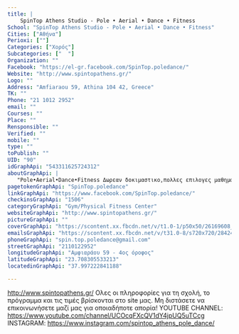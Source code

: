 ```yaml
---
title: |
    SpinTop Athens Studio - Pole • Aerial • Dance • Fitness
School: "SpinTop Athens Studio - Pole • Aerial • Dance • Fitness"
Cities: ["Αθήνα"]
Perioxi: [""]
Categories: ["Χορός"]
Subcategories: ["  "]
Organization: ""
Facebook: "https://el-gr.facebook.com/SpinTop.poledance/"
Website: "http://www.spintopathens.gr/"
Logo: ""
Address: "Amfiaraou 59, Athina 104 42, Greece"
TK: ""
Phone: "21 1012 2952"
email: ""
Courses: ""
Place: ""
Rensponsible: ""
Verified: ""
mobile: ""
type: ""
toPublish: ""
UID: "90"
idGraphApi: "543311625724312"
aboutGraphApi: | 
   "Pole•Aerial•Dance•Fitness Δωρεαν δοκιμαστικο,πολλες επιλογες μαθηματων Ασχετα με το φύλο,την ηλικία ή το επίπεδό σας θα βρειτε το καταλληλο μαθημα"
pagetokenGraphApi: "SpinTop.poledance"
linkGraphApi: "https://www.facebook.com/SpinTop.poledance/"
checkinsGraphApi: "1506"
categoryGraphApi: "Gym/Physical Fitness Center"
websiteGraphApi: "http://www.spintopathens.gr/"
pictureGraphApi: ""
coverGraphApi: "https://scontent.xx.fbcdn.net/v/t1.0-1/p50x50/26169608_1560614727327325_1887124015634583545_n.jpg?oh=dd6bbe0b4db87ba6b28fe5044d2786da&amp;oe=5B3C4B91"
emailsGraphApi: "https://scontent.xx.fbcdn.net/v/t31.0-8/s720x720/28424198_1614344241954373_7179432764720600227_o.jpg?oh=61b5dc071e4f528b28204aaa9633e40c&amp;oe=5B02BE38"
phoneGraphApi: "spin.top.poledance@gmail.com"
streetGraphApi: "2110122952"
longitudeGraphApi: "Αμφιαράου 59 - 4ος όροφος"
latitudeGraphApi: "23.708305533213"
locatedinGraphApi: "37.997222841188"

---
```


http://www.spintopathens.gr/ Ολες οι πληροφορίες για τη σχολή, το πρόγραμμα και τις τιμές βρίσκονται στο site μας. Μη διστάσετε να επικοινωνήσετε μαζί μας για οποιαδήποτε απορία! YOUTUBE CHANNEL: https://www.youtube.com/channel/UCOcqFXcQV1dY4jpUQ5uTCcg INSTAGRAM: https://www.instagram.com/spintop_athens_pole_dance/


